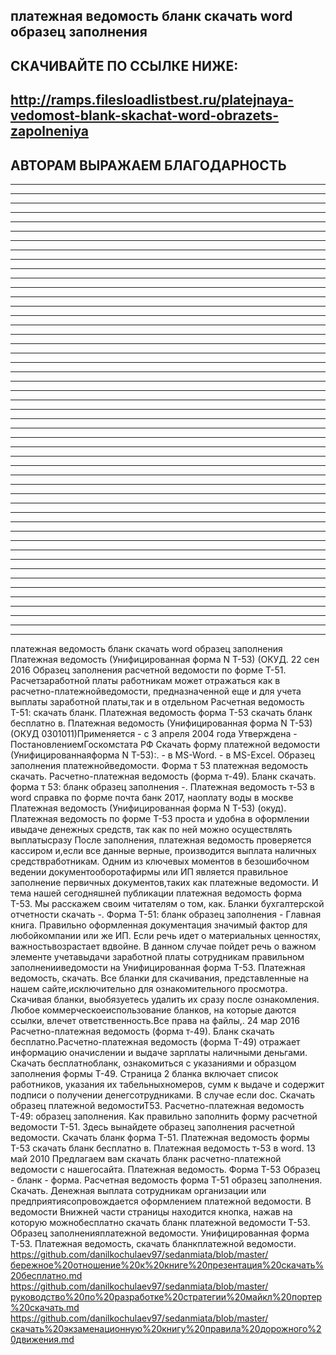 платежная ведомость бланк скачать word образец заполнения
--------------------------------------------------
СКАЧИВАЙТЕ ПО ССЫЛКЕ НИЖЕ:
--------------------------------------------------
http://ramps.filesloadlistbest.ru/platejnaya-vedomost-blank-skachat-word-obrazets-zapolneniya
--------------------------------------------------
АВТОРАМ ВЫРАЖАЕМ БЛАГОДАРНОСТЬ
--------------------------------------------------
--------------------------------------------------
--------------------------------------------------
--------------------------------------------------
--------------------------------------------------
--------------------------------------------------
--------------------------------------------------
--------------------------------------------------
--------------------------------------------------
--------------------------------------------------
--------------------------------------------------
--------------------------------------------------
--------------------------------------------------
--------------------------------------------------
--------------------------------------------------
--------------------------------------------------
--------------------------------------------------
--------------------------------------------------
--------------------------------------------------
--------------------------------------------------
--------------------------------------------------
--------------------------------------------------
--------------------------------------------------
--------------------------------------------------
--------------------------------------------------
--------------------------------------------------
--------------------------------------------------
--------------------------------------------------
--------------------------------------------------
--------------------------------------------------
--------------------------------------------------
--------------------------------------------------
--------------------------------------------------
--------------------------------------------------
--------------------------------------------------
--------------------------------------------------
--------------------------------------------------
--------------------------------------------------
--------------------------------------------------
--------------------------------------------------
--------------------------------------------------
--------------------------------------------------
--------------------------------------------------
--------------------------------------------------
--------------------------------------------------
--------------------------------------------------
--------------------------------------------------
--------------------------------------------------
--------------------------------------------------
--------------------------------------------------
платежная ведомость бланк скачать word образец заполнения Платежная ведомость (Унифицированная форма N Т-53) (ОКУД. 22 сен 2016  Образец заполнения расчетной ведомости по форме Т-51.  Расчетзаработной платы работникам может отражаться как в расчетно-платежнойведомости, предназначенной еще и для учета выплаты заработной платы,так и в отдельном  Расчетная ведомость Т-51: скачать бланк. Платежная ведомость форма Т-53  скачать бланк бесплатно в. Платежная ведомость (Унифицированная форма N Т-53) (ОКУД 0301011)Применяется - с 3 апреля 2004 года Утверждена - ПостановлениемГоскомстата РФ  Скачать форму платежной ведомости (Унифицированнаяформа N Т-53):. - в MS-Word. - в MS-Excel. Образец заполнения платежнойведомости. Форма т 53 платежная ведомость скачать. Расчетно-платежная ведомость (форма т-49). Бланк скачать. форма т 53: бланк  образец заполнения -. Платежная ведомость т-53 в word справка по форме почта банк 2017, наоплату воды в москве Платежная ведомость (Унифицированная форма N Т-53) (окуд). Платежная ведомость по форме Т-53 проста и удобна в оформлении ивыдаче денежных средств, так как по ней можно осуществлять выплатысразу  После заполнения, платежная ведомость проверяется кассиром и,если все данные верные, производится выплата наличных средствработникам. Одним из ключевых моментов в безошибочном ведении документооборотафирмы или ИП является правильное заполнение первичных документов,таких как платежные ведомости. И тема нашей сегодняшней публикации платежная ведомость форма Т-53. Мы расскажем своим читателям о том, как. Бланки бухгалтерской отчетности скачать -. Форма Т-51: бланк  образец заполнения - Главная книга. Правильно оформленная документация  значимый фактор для любойкомпании или же ИП. Если речь идет о материальных ценностях, важностьвозрастает вдвойне. В данном случае пойдет речь о важном элементе учетавыдачи заработной платы сотрудникам  правильном заполненииведомости на
Унифицированная форма Т-53. Платежная ведомость, скачать. Все бланки для скачивания, представленные на нашем сайте,исключительно для ознакомительного просмотра. Скачивая бланки, выобязуетесь удалить их сразу после ознакомления. Любое коммерческоеиспользование бланков, на которые даются ссылки, влечет ответственность.Все права на файлы,. 24 мар 2016  Расчетно-платежная ведомость (форма т-49). Бланк скачать бесплатно.Расчетно-платежная ведомость (форма Т-49) отражает информацию оначислении и выдаче зарплаты наличными деньгами. Скачать бесплатнобланк, ознакомиться с указаниями и образцом заполнения формы Т-49. Страница  2 бланка включает список работников, указания их табельныхномеров, сумм к выдаче и содержит подписи о получении денегсотрудниками. В случае если  doc. Скачать образец платежной ведомостиТ53. Расчетно-платежная ведомость Т-49: образец заполнения. Как правильно заполнить форму расчетной ведомости Т-51. Здесь вынайдете образец заполнения расчетной ведомости. Скачать бланк форма Т-51. Платежная ведомость формы Т-53  скачать бланк бесплатно в. Платежная ведомость т-53 в word. 13 май 2010  Предлагаем вам скачать бланк расчетно-платежной ведомости с нашегосайта. Платежная ведомость. Форма Т-53  Образец - бланк - форма. Расчетная ведомость форма Т-51 образец заполнения. Скачать. Денежная выплата сотрудникам организации или предприятиясопровождается оформлением платежной ведомости. В ведомости  Внижней части страницы находится кнопка, нажав на которую можнобесплатно скачать бланк платежной ведомости Т-53.  Образец заполненияплатежной ведомости. Унифицированная форма Т-53. Платежная ведомость, скачать бланкплатежной ведомости.
https://github.com/danilkochulaev97/sedanmiata/blob/master/бережное%20отношение%20к%20книге%20презентация%20скачать%20бесплатно.md
https://github.com/danilkochulaev97/sedanmiata/blob/master/руководство%20по%20разработке%20стратегии%20майкл%20портер%20скачать.md
https://github.com/danilkochulaev97/sedanmiata/blob/master/скачать%20экзаменационную%20книгу%20правила%20дорожного%20движения.md
